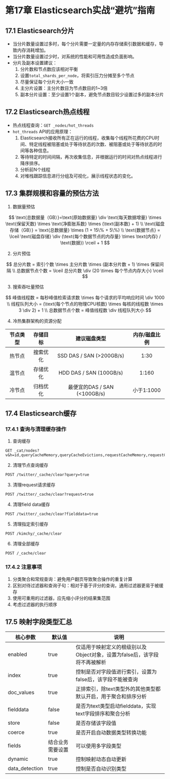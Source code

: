 # 第17章 Elasticsearch实战“避坑”指南

## 17.1 Elasticsearch分片

- 当分片数量设置过多时，每个分片需要一定量的内存存储索引数据和缓存，导致内存消耗增加。
- 当分片数量设置过少时，对系统的性能和可用性造成负面影响。
- 分片及副本设置建议：
    1. 分片数和节点数应该相对平衡
    2. 设置`total_shards_per_node`，将索引压力分摊至多个节点
    3. 尽量保证每个分片大小一致
    4. 主分片设置：主分片数目为节点数目的1\~3倍
    5. 副本分片设置：至少设置1个副本，避免节点数目较少设置过多的副本分片

## 17.2 Elasticsearch热点线程

- 热点线程查询：`GET _nodes/hot_threads`
- `hot_threads` API的应用原理：
    1. Elasticsearch接收所有正在运行的线程，收集每个线程所花费的CPU时间、特定线程被阻塞或处于等待状态的次数、被阻塞或处于等待状态的时间等各种信息。
    2. 等待特定的时间间隔，再次收集信息，并根据运行的时间对热点线程进行降序排序。
    3. 分析前N个线程
    4. 对堆栈跟踪信息进行分组及可视化，展示线程状态的变化。

## 17.3 集群规模和容量的预估方法

1. 数据量预估

$$
\text{总数据量（GB）}=\text{原始数据量} \div \text{每天数据增量} \times \text{保留天数} \times \text{净膨胀系数} \times (\text{副本数} + 1) \\
\text{磁盘存储（GB）} = \text{总数据量} \times (1 + 15\% + 5\%) \\
\text{数据节点} = \lceil \text{磁盘存储} \div (\text{每个数据节点的内存量} \times \text{内存} / \text{数据}) \rceil + 1
$$

2. 分片预估

$$
总分片数 = 索引个数 \times 主分片数 \times (副本分片数 + 1) \times 保留间隔 \\
总数据节点个数 = \lceil 总分片数 \div (20 \times 每个节点内存大小) \rceil 
$$

3. 搜索吞吐量预估

$$
峰值线程数 = 每秒峰值检索请求数 \times 每个请求的平均响应时间 \div 1000 \\
线程队列大小 = (\text{每个节点的物理CPU核数} \times 每核的线程数 \times 3 \div 2) + 1 \\
总数据节点个数 = 峰值线程数 \div 线程队列大小
$$

4. 冷热集群架构的资源分配

| 节点类型 | 存储目标 |         建议磁盘类型         | 内存/磁盘比例 |
| :------: | :------: | :--------------------------: | :-----------: |
|  热节点  | 搜索优化 |   SSD DAS / SAN (>200GB/s)   |     1\:30     |
|  温节点  | 存储优化 |   HDD DAS / SAN (100GB/s)    |    1\:160     |
|  冷节点  | 归档优化 | 最便宜的DAS / SAN (<100GB/s) |  小于1\:1000  |

## 17.4 Elasticsearch缓存

### 17.4.1 查询与清理缓存操作

1. 查询缓存
```edql
GET _cat/nodes?v&h=id,queryCacheMemory,queryCacheEvictions,requestCacheMemory,requestCacheHitCount,requestCacheMissCount,flushTotal,flushTotalTime
```

2. 清理节点查询缓存
```edql
POST /twitter/_cache/clear?query=true
```

3. 清理request请求缓存
```edql
POST /twitter/_cache/clear?request=true    
```

4. 清理field data缓存
```edql
POST /twitter/_cache/clear?fielddata=true
```

5. 清理指定索引缓存
```edql
POST /kimchy/_cache/clear
```

6. 清理全部缓存
```edql
POST /_cache/clear
```

### 17.4.2 注意事项

1. 分类聚合和常规查询：避免用户翻页导致聚合操作的重复计算
2. 区别对待过滤器和查询子句：相对于基于评分的查询，通用过滤器更易于被缓存
3. 使用可重用的过滤器，应先缩小评分的结果集范围
4. 考虑过滤器的执行顺序

## 17.5 映射字段类型汇总

| 核心参数   | 默认值           | 说明 |
| ---------- | ---------------- | ---- |
| enabled    | true             | 仅适用于映射定义的根级别以及Object对象，设置为false后，该字段将不再被解析 |
| index      | true             | 控制是否对字段值进行索引，设置为false后，该字段不能被查询 |
| doc_values | true             | 正排索引，除text类型外的其他类型都默认开启，用于聚合和排序分析 |
| fielddata  | false            | 是否为text类型启动fielddata，实现text字段排序和聚合分析 |
| store      | false            | 是否存储该字段值 |
| coerce     | true             | 是否开启自动数据类型转换功能 |
| fields     | 结合业务需要设置 | 可以使用多字段类型 |
| dynamic    | true             | 控制映射动态自动更新 |
| data_detection | true | 控制是否自动识别类型 |
